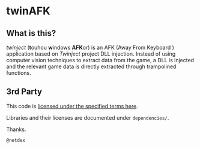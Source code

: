 # twinAFK


## What is this?
_twinject_ (**t**ouhou **w**indows **AFK**or) is an AFK (Away From Keyboard ) application based on *Twinject* project DLL injection. Instead of using computer vision techniques to extract data from the game, a DLL is injected and the relevant game data is directly extracted through trampolined functions.

## 3rd Party
This code is [licensed under the specified terms here](https://github.com/Netdex/twinject/blob/master/LICENSE).

Libraries and their licenses are documented under `dependencies/`. 

Thanks.

`@netdex`
